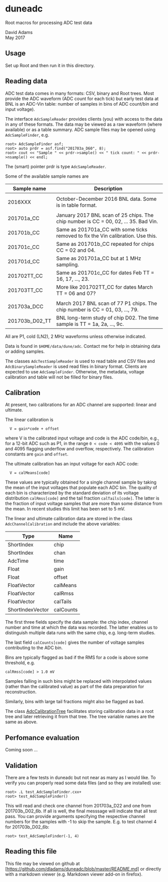 # duneadc

Root macros for processing ADC test data

David Adams  
May 2017

## Usage 

Set up Root and then run it in this directory.

## Reading data

ADC test data comes in many formats: CSV, binary and Root trees. Most provide the ADC waveform
(ADC count for each tick) but early test data at BNL is an ADC-Vin table: number of samples
in bins of  ADC count/bin and input voltage).

The interface `AdcSampleReader` provides clients (you) with access to the data in any of these
formats. The data may be viewed as a raw waveform (where available) or as a table summary. ADC
sample files may be opened using `AdcSampleFinder`, e.g.

```
root> AdcSampleFinder asf;
root> auto prdr = asf.find("201703a_D60", 8);
root> cout << "Sample " << prdr->sample() << " tick count: " << prdr->nsample() << endl;
```

The (smart) pointer prdr is type `AdcSampleReader`.

Some of the available sample names are

| Sample name | Description |
|-------------|-------------|
|             |             |
| 2016XXX     | October-December 2016 BNL data. Some is in table format. |
|             |             |
| 201701a_CC  | January 2017 BNL scan of 25 chips. The chip number is CC = 00, 02, ... 35. Bad Vin. |
| 201701b_CC  | Same as 201701a_CC with some ticks removed to fix the Vin calibration. Use this. |
| 201701c_CC  | Same as 201701b_CC repeated for chips CC = 02 and 04. |
| 201701d_CC  | Same as 201701a_CC but at 1 MHz sampling. |
| 201702TT_CC | Same as 201701c_CC for dates Feb TT = 16, 17, ..., 23. |
| 201703TT_CC | More like 201702TT_CC for dates March TT = 06 and 07? |
|             |             |
| 201703a_DCC | March 2017 BNL scan of 77 P1 chips. The chip number is CC = 01, 03, ..., 79. |
| 201703b_D02_TT | BNL  long-term study of chip D02. The time sample is TT = 1a, 2a, ..., 9c. |

All are P1, cold (LN2), 2 MHz waveforms unless otherwise indicated.

Data is found in `$HOME/data/dune/adc`. Contact me for help in obtaining data or adding samples.

The classes `AdcTestSampleReader` is used to read table and CSV files and `AdcBinarySampleReader`
is used read files in binary format.
Clients are expected to use `AdcSampleFinder`. Otherwise, the metadata, voltage calibration and table
will not be filled for binary files.

## Calibration

At present, two calibrations for an ADC channel are supported: linear and ultimate.

The linear calibration is
```
  V = gain*code + offset
```
where V is the calibrated input voltage and code is the ADC code/bin, e.g., for a 12-bit ADC
such as P1, in the range `0 < code < 4095` with the values 0 and 4095 flagging underflow and
overflow, respectively. The calibration constants are `gain` and `offset`.

The ultimate calibration has an input voltage for each ADC code:
```
  V = calMeans[code]
```
These values are typically obtained for a single channel sample by taking the mean of the input voltages
that populate each ADC bin. The quality of each bin is characterized by the standard deviation of
its voltage distribution `calRmss[code]` and the tail fraction `calTails[code]`. The latter is the
fraction of input voltage samples that are more than some distance from the mean. In recent
studies this limit has been set to 5 mV.

The linear and ultimate calibration data are stored in the class `AdcChannelCalibration` and
include the above variables:

| Type | Name |
|------|------|
| ShortIndex       | chip |
| ShortIndex       | chan |
| AdcTime          | time |
| Float            | gain |
| Float            | offset |
| FloatVector      | calMeans |
| FloatVector      | calRmss |
| FloatVector      | calTails |
| ShortIndexVector | calCounts |

The first three fields specify the data sample: the chip index, channel number and time
at which the data was recorded. The latter enables us to distinguish multiple data runs
with the same chip, e.g. long-term studies.

The last field `calCounts[code]` gives the number of voltage samples contributing to the
ADC bin.

Bins are typically flagged as bad if the RMS for a code is above some threshold, e.g.
```
calRmss[code] > 1.0 mV
```
Samples falling in such bins might be replaced with interpolated values (rather than the
calibrated value) as part of the data preparation for reconstruction.

Similarly, bins with large tail fractions might also be flagged as bad.

The class [AdcCalibrationTree](AdcCalibrationTree.h) facilitates storing calibration data
in a root tree and later retrieving it from that tree. The tree variable names are the same as above.

## Perfomance evaluation

Coming soon ...

## Validation

There are a few tests in duneadc but not near as many as I would like.
To verify you can properly read some data files (and so they are installed) use:
```
root> .L test_AdcSampleFinder.cxx+
root> test_AdcSampleFinder()
```
This will read and check one channel from 201703a_D22 and one from 201703b_D02_6b. If all is well,
the final messsage will indicate that all test pass. You can provide arguments specifying
the respective channel numbers for the samples with -1 to skip the sample.
E.g. to test channel 4 for 201703b_D02_6b:
```
root> test_AdcSampleFinder(-1, 4)
```

## Reading this file

This file may be viewed on github at
[https://github.com/dladams/duneadc/blob/master/README.md]
or directly with a markdown viewer (e.g. Markdown viewer add-on in firefox).
